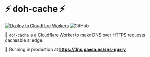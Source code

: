 # ⚡ doh-cache ⚡

[![Deploy to Cloudflare Workers](https://github.com/milgradesec/cfworker-doh-cache/actions/workflows/deploy.yml/badge.svg?branch=main)](https://github.com/milgradesec/cfworker-doh-cache/actions/workflows/deploy.yml)
![GitHub](https://img.shields.io/github/license/milgradesec/cfworker-doh-cache)

👷 `doh-cache` is a Cloudflare Worker to make DNS over HTTPS requests cacheable at edge.

🚀 Running in production at **<https://dns.paesa.es/dns-query>**
